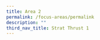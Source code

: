 ```yaml
---
title: Area 2
permalink: /focus-areas/permalink
description: ""
third_nav_title: Strat Thrust 1
---
```


